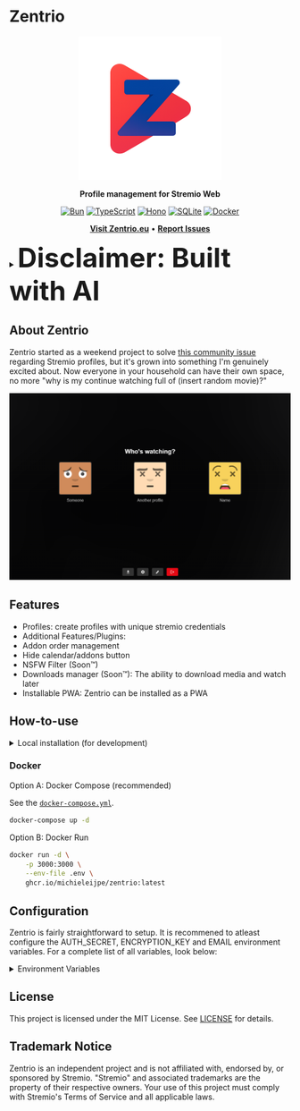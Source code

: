 # Zentrio

<div align="center">
  <img src="app/src/static/logo/icon-512.png" alt="Zentrio Icon" width="256" height="256" />

  <strong>Profile management for Stremio Web</strong>

  <a href="https://bun.sh"><img src="https://img.shields.io/badge/Bun-000000?style=for-the-badge&logo=bun&logoColor=white" alt="Bun"></a>
  <a href="https://www.typescriptlang.org/"><img src="https://img.shields.io/badge/TypeScript-3178C6?style=for-the-badge&logo=typescript&logoColor=white" alt="TypeScript"></a>
  <a href="https://hono.dev/"><img src="https://img.shields.io/badge/Hono-FF6A00?style=for-the-badge&logo=hono&logoColor=white" alt="Hono"></a>
  <a href="https://www.sqlite.org/"><img src="https://img.shields.io/badge/SQLite-07405E?style=for-the-badge&logo=sqlite&logoColor=white" alt="SQLite"></a>
  <a href="https://www.docker.com/"><img src="https://img.shields.io/badge/Docker-2496ED?style=for-the-badge&logo=docker&logoColor=white" alt="Docker"></a>

  <a href="https://zentrio.eu"><strong>Visit Zentrio.eu</strong></a> •
  <a href="https://github.com/MichielEijpe/Zentrio/issues"><strong>Report Issues</strong></a>
</div>

<details>
<summary><font size="+5"><b>Disclaimer: Built with AI</b></font></summary>

Hey there! Just so you know, Zentrio was built mostly with AI assistance — it's been a fun experiment in what's possible when you combine AI tools with a curious engineering student.

While I'm proud of what we've created, I'm also being honest: this is an experimental vibe-coded project, and I can't guarantee everything is perfect. **Please use at your own risk**, and I'd recommend using unique credentials rather than your main Stremio account — better safe than sorry!
</details>

## About Zentrio

Zentrio started as a weekend project to solve [this community issue](https://github.com/Stremio/stremio-features/issues/622) regarding Stremio profiles, but it's grown into something I'm genuinely excited about. Now everyone in your household can have their own space, no more "why is my continue watching full of (insert random movie)?"

<div align="center">
  <img src="app/src/static/media/profiles.png" alt="Zentrio Profiles" width="800" />
</div>

## Features

-   Profiles: create profiles with unique stremio credentials
-   Additional Features/Plugins:
  - Addon order management
  - Hide calendar/addons button
  - NSFW Filter (Soon™)
  - Downloads manager (Soon™): The ability to download media and watch later
-   Installable PWA: Zentrio can be installed as a PWA

## How-to-use

<details>
<summary>Local installation (for development)</summary>

Prerequisites:

-   Bun 1.x (https://bun.sh)
-   Git

Setup:

```bash
# Clone and configure environment
git clone https://github.com/MichielEijpe/Zentrio.git
cd Zentrio
cp .env.example .env
# Edit .env (see "Configuration" below)

# Install and run the app
cd app
bun install
bun run dev          # hot reload
# or: bun run src/index.ts
```
</details>

### Docker
Option A: Docker Compose (recommended)

See the [`docker-compose.yml`](docker-compose.yml).

```bash
docker-compose up -d
```

Option B: Docker Run

```bash
docker run -d \
    -p 3000:3000 \
    --env-file .env \
    ghcr.io/michieleijpe/zentrio:latest
```
## Configuration
Zentrio is fairly straightforward to setup. It is recommened to atleast configure the AUTH_SECRET, ENCRYPTION_KEY and EMAIL environment variables. For a complete list of all variables, look below:

<details>
<summary>Environment Variables</summary>

| Variable | Description | Default |
|---|---|---|
| DATABASE\_URL | URL for the SQLite database. | ./data/zentrio.db |
| AUTH\_SECRET | Secret key for authentication.  | your-super-secret-auth-key-change-this-in-production |
| ENCRYPTION\_KEY | Secret key for encryption. | your-super-secret-encryption-key-change-this-in-production |
| PORT | Port the server listens on. | 3000 |
| NODE\_ENV | Environment the server is running in. | production |
| APP\_URL | URL of the application. | http://localhost:3000 |
| EMAIL\_HOST | Hostname of the SMTP server. | smtp.gmail.com |
| EMAIL\_PORT | Port of the SMTP server. | 587 |
| EMAIL\_SECURE | Whether the SMTP connection is secure. | false |
| EMAIL\_USER | Username for the SMTP server. | your-email@gmail.com |
| EMAIL\_PASS | Password for the SMTP server. | your-app-password |
| EMAIL\_FROM | Email address to send emails from. | noreply@zentrio.app |
| RATE\_LIMIT\_WINDOW\_MS | Time window for rate limiting in milliseconds. | 900000 |
| RATE\_LIMIT\_LIMIT | Maximum number of requests per IP in the rate limiting window. | 100 |
| PROXY\_LOGS | Controls the request/proxy logger middleware. | true |
| STREMIO\_LOGS | Controls verbose logs for the /stremio route. | false |

</details>

## License

This project is licensed under the MIT License. See [LICENSE](LICENSE) for details.

## Trademark Notice

Zentrio is an independent project and is not affiliated with, endorsed by, or sponsored by Stremio. "Stremio" and associated trademarks are the property of their respective owners. Your use of this project must comply with Stremio's Terms of Service and all applicable laws.
